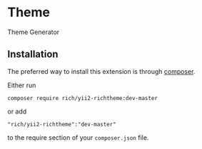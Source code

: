 Theme
=====
Theme Generator

Installation
------------

The preferred way to install this extension is through [composer](http://getcomposer.org/download/).

Either run

```
composer require rich/yii2-richtheme:dev-master
```

or add

```
"rich/yii2-richtheme":"dev-master"
```

to the require section of your `composer.json` file.


